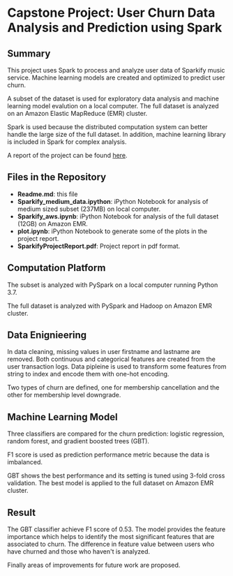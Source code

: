 # Capstone Project: User Churn Data Analysis and Prediction using Spark

## Summary
This project uses Spark to process and analyze user data of Sparkify music service.  Machine learning models are created and optimized to predict user churn.

A subset of the dataset is used for exploratory data analysis and machine learning model evalution on a local computer. The full dataset is analyzed on an Amazon Elastic MapReduce (EMR) cluster.

Spark is used because the distributed computation system can better handle the large size of the full dataset. In addition, machine learning library is included in Spark for complex analysis.  

A report of the project can be found [here](https://kezhaozhang.github.io/SparkifyReport/).

## Files in the Repository

* **Readme.md**: this file
* **Sparkify_medium_data.ipython**:   iPython Notebook for analysis of medium sized subset (237MB) on local computer.
* **Sparkify_aws.ipynb**: iPython Notebook for analysis of the full dataset (12GB) on Amazon EMR.
* **plot.ipynb**: iPython Notebook to generate some of the plots in the project report.
* **SparkifyProjectReport.pdf**: Project report in pdf format.


## Computation Platform
The subset is analyzed with PySpark on a local computer running Python 3.7.

The full dataset is analyzed with PySpark and Hadoop on Amazon EMR cluster.

## Data Enignieering
In data cleaning, missing values in user firstname and lastname are removed. Both continuous and categorical features are created from the user transaction logs. Data pipleine is used to transform some features from string to index and encode them with one-hot encoding.

Two types of churn are defined, one for membership cancellation and the other for membership level downgrade.

## Machine Learning Model
Three classifiers are compared for the churn prediction: logistic regression, random forest, and gradient boosted trees (GBT). 

F1 score is used as prediction performance metric because the data is imbalanced. 

GBT shows the best performance and its setting is tuned using 3-fold cross validation. The best model is applied to the full dataset on Amazon EMR cluster.

## Result
The GBT classifier achieve F1 score of 0.53. The model provides the feature importance which helps to identify the most significant features that are associated to churn. The difference in feature value between users who have churned and those who haven't is analyzed.

Finally areas of improvements for future work are proposed.